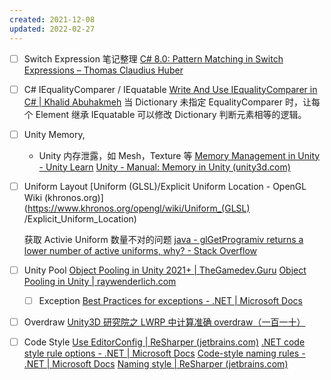 ```yaml
---
created: 2021-12-08
updated: 2022-02-27
---
```

- [ ] Switch Expression 笔记整理
 [C# 8.0: Pattern Matching in Switch Expressions – Thomas Claudius Huber](https://www.thomasclaudiushuber.com/2021/02/25/c-9-0-pattern-matching-in-switch-expressions/)

- [ ] C# IEqualityComparer / IEquatable
 [Write And Use IEqualityComparer in C# | Khalid Abuhakmeh](https://khalidabuhakmeh.com/write-and-use-iequalitycomparer)
        当 Dictionary 未指定 EqualityComparer 时，让每个 Element 继承 IEquatable 可以修改 Dictionary 判断元素相等的逻辑。

- [ ] Unity Memory,
    - Unity 内存泄露，如 Mesh，Texture 等
 [Memory Management in Unity - Unity Learn](https://learn.unity.com/tutorial/memory-management-in-unity#)
 [Unity - Manual: Memory in Unity (unity3d.com)](https://docs.unity3d.com/2022.1/Documentation/Manual/performance-memory-overview.html)

- [ ] Uniform Layout
 [Uniform (GLSL)/Explicit Uniform Location - OpenGL Wiki (khronos.org)](https://www.khronos.org/opengl/wiki/Uniform_(GLSL) /Explicit_Uniform_Location)

    获取 Activie Uniform 数量不对的问题
 [java - glGetProgramiv returns a lower number of active uniforms, why? - Stack Overflow](https://stackoverflow.com/questions/29018766/glgetprogramiv-returns-a-lower-number-of-active-uniforms-why)

- [ ] Unity Pool
 [Object Pooling in Unity 2021+ | TheGamedev.Guru](https://thegamedev.guru/unity-cpu-performance/object-pooling/)
 [Object Pooling in Unity | raywenderlich.com](https://www.raywenderlich.com/847-object-pooling-in-unity)

    - [ ] Exception
 [Best Practices for exceptions - .NET | Microsoft Docs](https://docs.microsoft.com/en-us/dotnet/standard/exceptions/best-practices-for-exceptions)

- [ ] Overdraw
 [Unity3D 研究院之 LWRP 中计算准确 overdraw（一百一十）](https://www.xuanyusong.com/archives/4674)

- [ ] Code Style
    [Use EditorConfig | ReSharper (jetbrains.com)](https://www.jetbrains.com/help/resharper/Using_EditorConfig.html)
    [.NET code style rule options - .NET | Microsoft Docs](https://docs.microsoft.com/en-us/dotnet/fundamentals/code-analysis/code-style-rule-options?view=vs-2022)
    [Code-style naming rules - .NET | Microsoft Docs](https://docs.microsoft.com/en-us/dotnet/fundamentals/code-analysis/style-rules/naming-rules)
    [Naming style | ReSharper (jetbrains.com)](https://www.jetbrains.com/help/resharper/Coding_Assistance__Naming_Style.html#configure)